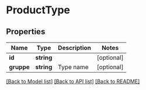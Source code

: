 # ProductType

## Properties
Name | Type | Description | Notes
------------ | ------------- | ------------- | -------------
**id** | **string** |  | [optional] 
**gruppe** | **string** | Type name | [optional] 

[[Back to Model list]](../README.md#documentation-for-models) [[Back to API list]](../README.md#documentation-for-api-endpoints) [[Back to README]](../README.md)


